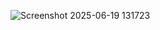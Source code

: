 ![Screenshot 2025-06-19 131723](https://github.com/user-attachments/assets/6d0d7b86-d408-49e9-bcb4-1c9942d6a7b0)
